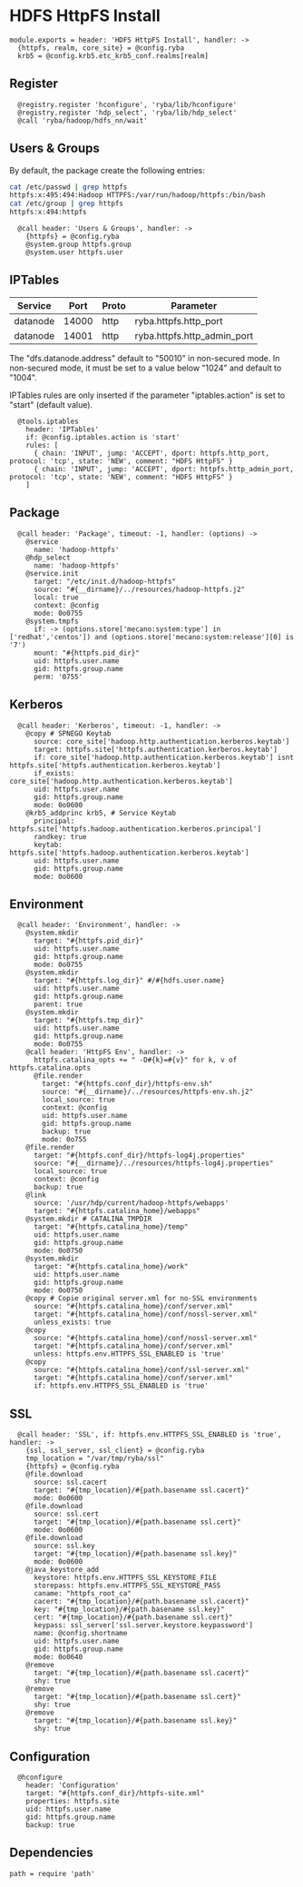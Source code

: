 
# HDFS HttpFS Install

    module.exports = header: 'HDFS HttpFS Install', handler: ->
      {httpfs, realm, core_site} = @config.ryba
      krb5 = @config.krb5.etc_krb5_conf.realms[realm]

## Register

      @registry.register 'hconfigure', 'ryba/lib/hconfigure'
      @registry.register 'hdp_select', 'ryba/lib/hdp_select'
      @call 'ryba/hadoop/hdfs_nn/wait'

## Users & Groups

By default, the package create the following entries:

```bash
cat /etc/passwd | grep httpfs
httpfs:x:495:494:Hadoop HTTPFS:/var/run/hadoop/httpfs:/bin/bash
cat /etc/group | grep httpfs
httpfs:x:494:httpfs
```

      @call header: 'Users & Groups', handler: ->
        {httpfs} = @config.ryba
        @system.group httpfs.group
        @system.user httpfs.user

## IPTables

| Service   | Port   | Proto  | Parameter                   |
|-----------|--------|--------|-----------------------------|
| datanode  | 14000  | http   | ryba.httpfs.http_port       |
| datanode  | 14001  | http   | ryba.httpfs.http_admin_port |

The "dfs.datanode.address" default to "50010" in non-secured mode. In non-secured
mode, it must be set to a value below "1024" and default to "1004".

IPTables rules are only inserted if the parameter "iptables.action" is set to
"start" (default value).

      @tools.iptables
        header: 'IPTables'
        if: @config.iptables.action is 'start'
        rules: [
          { chain: 'INPUT', jump: 'ACCEPT', dport: httpfs.http_port, protocol: 'tcp', state: 'NEW', comment: "HDFS HttpFS" }
          { chain: 'INPUT', jump: 'ACCEPT', dport: httpfs.http_admin_port, protocol: 'tcp', state: 'NEW', comment: "HDFS HttpFS" }
        ]

## Package

      @call header: 'Package', timeout: -1, handler: (options) ->
        @service
          name: 'hadoop-httpfs'
        @hdp_select
          name: 'hadoop-httpfs'
        @service.init
          target: "/etc/init.d/hadoop-httpfs"
          source: "#{__dirname}/../resources/hadoop-httpfs.j2"
          local: true
          context: @config
          mode: 0o0755
        @system.tmpfs
          if: -> (options.store['mecano:system:type'] in ['redhat','centos']) and (options.store['mecano:system:release'][0] is '7')
          mount: "#{httpfs.pid_dir}"
          uid: httpfs.user.name
          gid: httpfs.group.name
          perm: '0755'

## Kerberos

      @call header: 'Kerberos', timeout: -1, handler: ->
        @copy # SPNEGO Keytab
          source: core_site['hadoop.http.authentication.kerberos.keytab']
          target: httpfs.site['httpfs.authentication.kerberos.keytab']
          if: core_site['hadoop.http.authentication.kerberos.keytab'] isnt httpfs.site['httpfs.authentication.kerberos.keytab']
          if_exists: core_site['hadoop.http.authentication.kerberos.keytab']
          uid: httpfs.user.name
          gid: httpfs.group.name
          mode: 0o0600
        @krb5_addprinc krb5, # Service Keytab
          principal: httpfs.site['httpfs.hadoop.authentication.kerberos.principal']
          randkey: true
          keytab: httpfs.site['httpfs.hadoop.authentication.kerberos.keytab']
          uid: httpfs.user.name
          gid: httpfs.group.name
          mode: 0o0600

## Environment

      @call header: 'Environment', handler: ->
        @system.mkdir
          target: "#{httpfs.pid_dir}"
          uid: httpfs.user.name
          gid: httpfs.group.name
          mode: 0o0755
        @system.mkdir
          target: "#{httpfs.log_dir}" #/#{hdfs.user.name}
          uid: httpfs.user.name
          gid: httpfs.group.name
          parent: true
        @system.mkdir
          target: "#{httpfs.tmp_dir}"
          uid: httpfs.user.name
          gid: httpfs.group.name
          mode: 0o0755
        @call header: 'HttpFS Env', handler: ->
          httpfs.catalina_opts += " -D#{k}=#{v}" for k, v of httpfs.catalina.opts
          @file.render
            target: "#{httpfs.conf_dir}/httpfs-env.sh"
            source: "#{__dirname}/../resources/httpfs-env.sh.j2"
            local_source: true
            context: @config
            uid: httpfs.user.name
            gid: httpfs.group.name
            backup: true
            mode: 0o755
        @file.render
          target: "#{httpfs.conf_dir}/httpfs-log4j.properties"
          source: "#{__dirname}/../resources/httpfs-log4j.properties"
          local_source: true
          context: @config
          backup: true
        @link
          source: '/usr/hdp/current/hadoop-httpfs/webapps'
          target: "#{httpfs.catalina_home}/webapps"
        @system.mkdir # CATALINA_TMPDIR
          target: "#{httpfs.catalina_home}/temp"
          uid: httpfs.user.name
          gid: httpfs.group.name
          mode: 0o0750
        @system.mkdir
          target: "#{httpfs.catalina_home}/work"
          uid: httpfs.user.name
          gid: httpfs.group.name
          mode: 0o0750
        @copy # Copie original server.xml for no-SSL environments
          source: "#{httpfs.catalina_home}/conf/server.xml"
          target: "#{httpfs.catalina_home}/conf/nossl-server.xml"
          unless_exists: true
        @copy
          source: "#{httpfs.catalina_home}/conf/nossl-server.xml"
          target: "#{httpfs.catalina_home}/conf/server.xml"
          unless: httpfs.env.HTTPFS_SSL_ENABLED is 'true'
        @copy
          source: "#{httpfs.catalina_home}/conf/ssl-server.xml"
          target: "#{httpfs.catalina_home}/conf/server.xml"
          if: httpfs.env.HTTPFS_SSL_ENABLED is 'true'

## SSL

      @call header: 'SSL', if: httpfs.env.HTTPFS_SSL_ENABLED is 'true', handler: ->
        {ssl, ssl_server, ssl_client} = @config.ryba
        tmp_location = "/var/tmp/ryba/ssl"
        {httpfs} = @config.ryba
        @file.download
          source: ssl.cacert
          target: "#{tmp_location}/#{path.basename ssl.cacert}"
          mode: 0o0600
        @file.download
          source: ssl.cert
          target: "#{tmp_location}/#{path.basename ssl.cert}"
          mode: 0o0600
        @file.download
          source: ssl.key
          target: "#{tmp_location}/#{path.basename ssl.key}"
          mode: 0o0600
        @java_keystore_add
          keystore: httpfs.env.HTTPFS_SSL_KEYSTORE_FILE
          storepass: httpfs.env.HTTPFS_SSL_KEYSTORE_PASS
          caname: "httpfs_root_ca"
          cacert: "#{tmp_location}/#{path.basename ssl.cacert}"
          key: "#{tmp_location}/#{path.basename ssl.key}"
          cert: "#{tmp_location}/#{path.basename ssl.cert}"
          keypass: ssl_server['ssl.server.keystore.keypassword']
          name: @config.shortname
          uid: httpfs.user.name
          gid: httpfs.group.name
          mode: 0o0640
        @remove
          target: "#{tmp_location}/#{path.basename ssl.cacert}"
          shy: true
        @remove
          target: "#{tmp_location}/#{path.basename ssl.cert}"
          shy: true
        @remove
          target: "#{tmp_location}/#{path.basename ssl.key}"
          shy: true

## Configuration

      @hconfigure
        header: 'Configuration'
        target: "#{httpfs.conf_dir}/httpfs-site.xml"
        properties: httpfs.site
        uid: httpfs.user.name
        gid: httpfs.group.name
        backup: true

## Dependencies

    path = require 'path'
